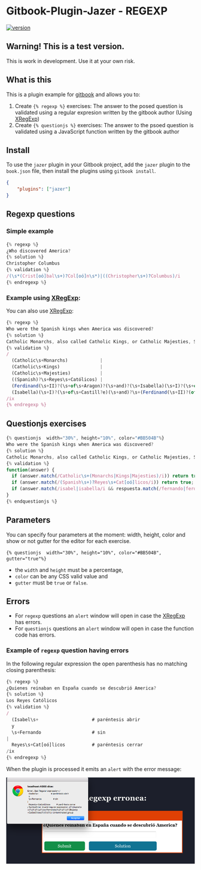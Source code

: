 # Gitbook-Plugin-Jazer - REGEXP

[![version](https://img.shields.io/npm/v/gitbook-plugin-jazer.svg)](https://www.npmjs.org/package/gitbook-plugin-jazer)

## Warning! This is a test version.

This is work in development. Use it at your own risk.

## What is this

This is a plugin example for [gitbook](https://www.gitbook.com)
and allows you to:

1. Create `{% regexp %}` exercises: The answer  to the posed question is validated using a regular expresion written by the gitbook author
(Using [XRegExp](http://xregexp.com/))
2. Create `{% questionjs %}` exercises: The answer to the psoed question is validated using a JavaScript function written by the gitbook author

## Install


To use the `jazer` plugin in your Gitbook project, add the `jazer`
plugin to the `book.json` file, then install the plugins using `gitbook install`.

```json
{
    "plugins": ["jazer"]
}
```

## Regexp questions 

### Simple example

```javascript
{% regexp %}
¿Who discovered America?
{% solution %}
Christopher Columbus
{% validation %}
/(\s*(Crist[oó]bal\s+)?Col[oó]n\s*)|((Christopher\s+)?Columbus)/i
{% endregexp %}
```
### Example using [XRegExp](http://xregexp.com/):

You can also use [XRegExp](http://xregexp.com/):

```javascript
{% regexp %}
Who were the Spanish kings when America was discovered?
{% solution %}
Catholic Monarchs, also called Catholic Kings, or Catholic Majesties, Spanish Reyes Católicos, Ferdinand II of Aragon and Isabella I of Castile
{% validation %}
/
  (Catholic\s+Monarchs)            | 
  (Catholic\s+Kings)               |
  (Catholic\s+Majesties)           |
  ((Spanish)?\s+Reyes\s+Católicos) |
  (Ferdinand(\s+II)?(\s+of\s+Aragon)?(\s+and)?(\s+Isabella)(\s+I)?(\s+of\s+Castill?e) |
  (Isabella)(\s+I)?(\s+of\s+Castill?e)(\s+and)?\s+(Ferdinand(\s+II)?(of\s+Aragon)?
/ix
{% endregexp %}
```

## Questionjs exercises

```javascript
{% questionjs  width="30%", height="10%", color="#BB504B"%}
Who were the Spanish kings when America was discovered?
{% solution %}
Catholic Monarchs, also called Catholic Kings, or Catholic Majesties, Spanish Reyes Católicos, Ferdinand II of Aragon and Isabella I of Castile
{% validation %}
function(answer) {
  if (answer.match(/Catholic\s+(Monarchs|Kings|Majesties)/i)) return true;
  if (answer.match(/(Spanish\s+)?Reyes\s+Cat[oó]licos/i)) return true;
  if (answer.match(/isabel|isabella/i && respuesta.match(/fernando|ferdinand/i) )) return true;
}
{% endquestionjs %}
```

## Parameters

You can specify four parameters at the moment: width, height, color and show or not gutter for the editor for each exercise.

```
{% questionjs  width="30%", height="10%", color="#BB504B", gutter="true"%}

```
* the `width` and `height` must be a percentage, 
* `color` can be any CSS valid value and 
* `gutter` must be  `true` or `false`.


## Errors 

* For `regexp` questions an `alert` window will open in case the [XRegExp](http://xregexp.com/) has errors.
* For `questionjs` questions an `alert` window will open in case the function code has errors.

### Example of `regexp` question having errors

In the following regular expression the open parenthesis has no matching closing parenthesis:

```javascript
{% regexp %}
¿Quienes reinaban en España cuando se descubrió America?
{% solution %}
Los Reyes Católicos
{% validation %}
/
  (Isabel\s+                    # paréntesis abrir
  y
  \s+Fernando                   # sin
|
  Reyes\s+Cat[oó]licos          # paréntesis cerrar
/ix
{% endregexp %}
```


When the plugin is processed it emits an `alert` with the error message:

![error message: bad regexp](https://raw.githubusercontent.com/ULL-ESIT-GRADOII-TFG/gitbook-plugin-jazer/casiano/assets/regexpwitherror.png)

